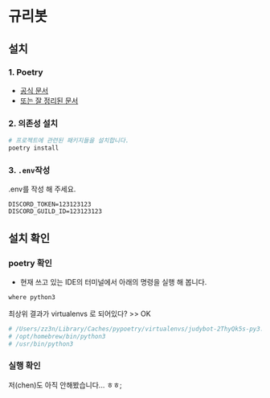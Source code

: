 # 규리봇

## 설치

### 1. Poetry
* [공식 문서](https://python-poetry.org/docs/#installation)   
* [또는 잘 정리된 문서](https://teddylee777.github.io/poetry/poetry-tutorial/)

### 2. 의존성 설치
```bash
# 프로젝트에 관련된 패키지들을 설치합니다.
poetry install
```

### 3. `.env`작성
.env를 작성 해 주세요.
```dotenv
DISCORD_TOKEN=123123123
DISCORD_GUILD_ID=123123123
```

## 설치 확인
### poetry 확인
  * 현재 쓰고 있는 IDE의 터미널에서 아래의 명령을 실행 해 봅니다.
```bash
where python3
```
최상위 결과가 virtualenvs 로 되어있다? >> OK
```bash
# /Users/zz3n/Library/Caches/pypoetry/virtualenvs/judybot-2ThyQk5s-py3.9/bin/python3
# /opt/homebrew/bin/python3
# /usr/bin/python3
```
### 실행 확인
저(chen)도 아직 안해봤습니다... ㅎㅎ;
